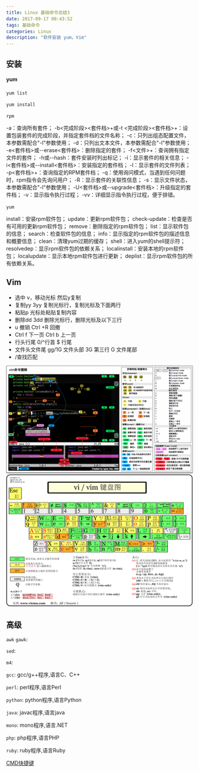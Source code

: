 ```yaml
---
title: Linux 基础命令总结3
date: 2017-09-17 00:43:52
tags: 基础命令
categories: Linux
description: "软件安装 yum，Vim"
---
```


## 安装

#### yum 


`yum list` 

`yum install`

`rpm`

-a：查询所有套件； 
-b<完成阶段><套件档>+或-t <完成阶段><套件档>+：设置包装套件的完成阶段，并指定套件档的文件名称； 
-c：只列出组态配置文件，本参数需配合"-l"参数使用； 
-d：只列出文本文件，本参数需配合"-l"参数使用； 
-e<套件档>或--erase<套件档>：删除指定的套件； 
-f<文件>+：查询拥有指定文件的套件； 
-h或--hash：套件安装时列出标记； 
-i：显示套件的相关信息； -i<套件档>或--install<套件档>：安装指定的套件档； 
-l：显示套件的文件列表； -p<套件档>+：查询指定的RPM套件档； 
-q：使用询问模式，当遇到任何问题时，rpm指令会先询问用户； 
-R：显示套件的关联性信息； 
-s：显示文件状态，本参数需配合"-l"参数使用； 
-U<套件档>或--upgrade<套件档>：升级指定的套件档； 
-v：显示指令执行过程； 
-vv：详细显示指令执行过程，便于排错。


`yum`

install：安装rpm软件包； 
update：更新rpm软件包； 
check-update：检查是否有可用的更新rpm软件包； 
remove：删除指定的rpm软件包； 
list：显示软件包的信息； 
search：检查软件包的信息； 
info：显示指定的rpm软件包的描述信息和概要信息； 
clean：清理yum过期的缓存； 
shell：进入yum的shell提示符； 
resolvedep：显示rpm软件包的依赖关系； 
localinstall：安装本地的rpm软件包； 
localupdate：显示本地rpm软件包进行更新；
deplist：显示rpm软件包的所有依赖关系。

## Vim

- 选中 v，移动光标 然后y复制  
- 复制yy 3yy 复制光标行，复制光标及下面两行
- 粘贴p 光标处粘贴复制内容
- 删除dd 3dd 删除光标行，删除光标及以下三行
- u 撤销  Ctrl +R 回撤
- Ctrl f 下一页 Ctrl b 上一页
- 行头行尾 0/^行首 $ 行尾
- 文件头文件尾 gg/1G 文件头部  3G 第三行 G 文件尾部 
- /查找匹配

![图解命令](Linux-基础命令总结3/1353759337_6781.png)
![图解命令](Linux-基础命令总结3/160604162658756.gif)


## 高级

`awk` `gawk`: 

`sed`: 

`m4`: 

`gcc`: gcc/g++程序,语言C、C++

`perl`: perl程序,语言Perl

`python`: python程序,语言Python

`java`: javac程序,语言java

`mono`: mono程序,语言.NET

`php`: php程序,语言PHP

`ruby`: ruby程序,语言Ruby

[CMD快捷键](https://www.cnblogs.com/webzhangnan/p/3221410.html)
